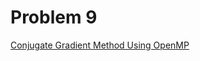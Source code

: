 # Problem 9
[Conjugate Gradient Method Using OpenMP](https://tannerwheeler.github.io/math4610/softwareManual/hw5/cgMP)
